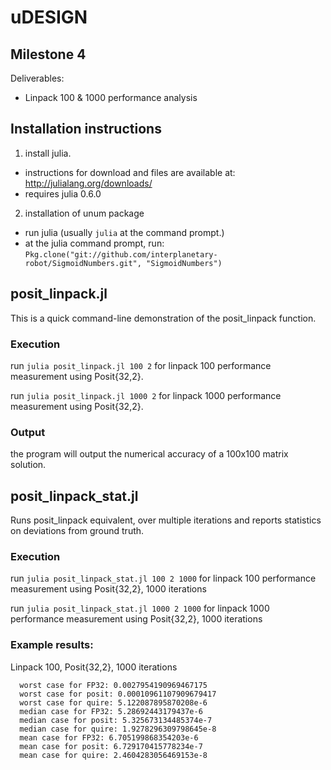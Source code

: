 # uDESIGN

## Milestone 4

Deliverables:
*  Linpack 100 & 1000 performance analysis

## Installation instructions

1. install julia.
  * instructions for download and files are available at: http://julialang.org/downloads/
  * requires julia 0.6.0
2. installation of unum package
  * run julia (usually `julia` at the command prompt.)
  * at the julia command prompt, run: `Pkg.clone("git://github.com/interplanetary-robot/SigmoidNumbers.git", "SigmoidNumbers")`

## posit_linpack.jl

This is a quick command-line demonstration of the posit_linpack function.

### Execution

run `julia posit_linpack.jl 100 2` for linpack 100 performance measurement using Posit{32,2}.

run `julia posit_linpack.jl 1000 2` for linpack 1000 performance measurement using Posit{32,2}.

### Output

the program will output the numerical accuracy of a 100x100 matrix solution.

## posit\_linpack\_stat.jl

Runs posit_linpack equivalent, over multiple iterations and reports statistics
on deviations from ground truth.

### Execution

run `julia posit_linpack_stat.jl 100 2 1000` for linpack 100 performance measurement using Posit{32,2}, 1000 iterations

run `julia posit_linpack_stat.jl 1000 2 1000` for linpack 1000 performance measurement using Posit{32,2}, 1000 iterations

### Example results:

Linpack 100, Posit{32,2}, 1000 iterations
```
  worst case for FP32: 0.0027954190969467175
  worst case for posit: 0.00010961107909679417
  worst case for quire: 5.122087895870208e-6
  median case for FP32: 5.28692443179437e-6
  median case for posit: 5.325673134485374e-7
  median case for quire: 1.9278296309798645e-8
  mean case for FP32: 6.705199868354203e-6
  mean case for posit: 6.729170415778234e-7
  mean case for quire: 2.4604283056469153e-8
```
